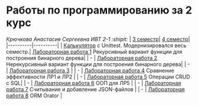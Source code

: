 # **Работы по программированию за 2 курс**
*Крючкова Анастасия Сергеевна ИВТ 2-1 :shipit:*
| [3 семестр](https://replit.com/@nestessia?path=folder/prog/3%20sem "Replit")| [4 семестр](https://replit.com/@nestessia?path=folder%2Fprog%2F4+sem&tab=repls "Replit")|
|----------|----------|
| [Калькулятор](https://replit.com/@nestessia/calculator#main.py "Калькулятор") с Unittest. Модернизировался весь семестр.| [Лабораторная работа 1](https://replit.com/@nestessia/prog-4sem-lr1 "Рекурсивный вариант функции для построения бинарного дерева") Рекурсивный вариант функции для построения бинарного дерева|
| -    | [Лабораторная работа 2](https://replit.com/@nestessia/prog-4sem-lr2 "Нерекурсивный вариант функции для построения бинарного дерева") Нерекурсивный вариант функции для построения бинарного дерева|
| -    | [Лабораторная работа 3](https://replit.com/@nestessia/LR3-Prog "Построение графиков")   |
| -    | [Лабораторная работа 4](https://replit.com/@nestessia/LR4 "Изменения, добавленные в новых версиях Python") Сравнение эффективности ЛР1 и ЛР2 |
| -    | [Лабораторная работа 5](https://replit.com/@nestessia/LR5-Prog "Работа с БД") Операции CRUD с SQL|
| -    | [Лабораторная работа 6](https://replit.com/@nestessia/LR6-Prog "Добавление ООП к ЛР5") ООП для ЛР5 |
| -    | [Лабораторная работа 7](https://replit.com/@nestessia/PROG-4-work-with-JSON "Работа с JSON") Считывание и добавление JSON-файлов |
| -    | [Лабораторная работа 8](https://replit.com/@nestessia/LR8#main.py "OOP ORM") ORM Orator |

